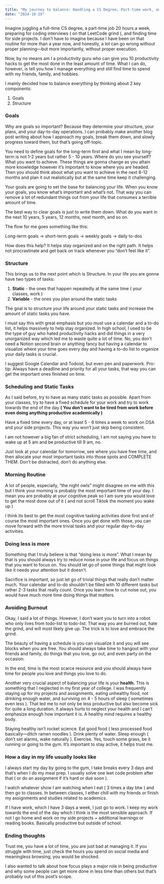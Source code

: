 ```yaml
---
title: "My journey to balance: Handling a CS Degree, Part-time work, and side projects"
date: "2024-10-29"
---
```


Imagine juggling a full-time CS degree, a part-time job 20 hours a week, preparing for coding interviews ( on that LeetCode grind ), and finding time for side projects. I don’t have to imagine because I have been on that routine for more than a year now, and honestly, a lot can go wrong without proper planning—but more importantly, without proper execution. 

Now, by no means am I a productivity guru who can give you 10 productivity hacks to get the most done in the least amount of time. What I can do, however, is tell you how I manage everything and still find time to spend with my friends, family, and hobbies. 

I mainly decided how to balance everything by thinking about 2 key components:

1. Goals
2. Structure

### Goals

Why are goals so important? Because they determine your structure, your plans, and your day-to-day operations. I can probably make another blog post writing about how I approach my goals, break them down, and slowly progress toward them, but that’s going off-topic. 

You need to define goals for the long-term first and what I mean by long-term is not 1-2 years but rather 5 - 10 years. Where do you see yourself? What you want to achieve.  These things are gonna change as you attain more knowledge however it’s important to know where you are headed. Then you should think about what you want to achieve in the next 8-12 months and plan it out realistically but at the same time keep it challenging. 

Your goals are going to set the base for balancing your life. When you know your goals, you know what’s important and what’s not. That way you can remove a lot of redundant things out from your life that consumes a terrible amount of time. 

The best way to clear goals is just to write them down. What do you want in the next 10 years, 5 years, 12 months, next month, and so on.  

The flow for me goes something like this:

Long-term goals → short-term goals → weekly goals → daily to-dos

How does this help? It helps stay organized and on the right path. It helps not procrastinate and get back on track whenever you “don’t feel like it”. 

### Structure

This brings us to the next point which is Structure. In your life you are gonna have two types of tasks:

1. **Static** - the ones that happen repeatedly at the same time ( your classes, work )
2. **Variable** - the ones you plan around the static tasks 

The goal is to structure your life around your static tasks and increase the amount of static tasks you have. 

I must say this with great emphasis but you must use a calendar and a to-do list, it helps massively to help stay organized. In high school, I used to be the type of guy who hated productivity hacks and did things in a very unorganized way which led me to waste quite a lot of time. No, you don’t need a Notion second brain or anything fancy but having a calendar to visualize where your time goes every day and having a to-do list to organize your daily tasks is crucial. 

I suggest Google Calendar and Todoist, but even pen and paperwork. Pro-tip: Always have a deadline and priority for all your tasks, that way you can get the important ones finished on time. 

### Scheduling and Static Tasks

As I said before, try to have as many static tasks as possible. Apart from your classes, try to have a fixed schedule for your work and try to work towards the end of the day **( You don’t want to be tired from work before even doing anything productive academically )**

Have a fixed time every day, or at least 5 - 6 times a week to work on DSA and your side projects. This way you won’t just skip being consistent. 

I am not however a big fan of strict scheduling, I am not saying you have to wake up at 5 am and be productive till 9 am, no. 

Just look at your calendar for tomorrow, see where you have free time, and then allocate your most important tasks into those spots and COMPLETE THEM. Don’t be distracted, don’t do anything else. 

### Morning Routine

A lot of people, especially, “the night owls” might disagree on me with this but I think your morning is probably the most important time of your day. I mean you are probably at your cognitive peak so I am sure you would love to get the most done out of it ( and not scroll Tiktok the moment you wake up )

I think its best to get the most cognitive tasking activities done first and of course the most important ones. Once you get done with those, you can move forward with the more trivial tasks and your regular day-to-day activities. 

### Doing less is more

Something that I truly believe is that “doing less is more”. What I mean by that is you should always try to reduce noise in your life and focus on things that you want to focus on. You should let go of some things that might look like it needs your attention but it doesn’t.  

Sacrifice is important, so just let go of trivial things that really don’t matter much. Your calendar and to-do shouldn’t be filled with 10 different tasks but rather 2-3 tasks that really count. Once you learn how to cut noise out, you would have much more time doing things that matters.

### Avoiding Burnout

Okay, I said a lot of things. However, I don’t want you to turn into a robot who only lives from todo-list to todo-list. That way you are burned out, hate the grind, and will most likely give up. The trick is to love and embrace the grind. 

The beauty of having a schedule is you can visualize it and you will see blocks when you are free. You should always take time to hangout with your friends and family, do things that you love, go out, and even party on the occasion. 

In the end, time is the most scarce resource and you should always have time for people you love and things you love to do. 

Another very crucial aspect of balancing your life is your **health.** This is something that I neglected in my first year of college. I was frequently staying up for my projects and assignments, eating unhealthy food, not drinking enough water, and surviving on 4 - 5 hours of sleep ( sometimes even less ). That led me to not only be less productive but also become sick for quite a long duration. It always hurts to neglect your health and I can’t emphasize enough how important it is. A healthy mind requires a healthy body. 

Staying healthy isn’t rocket science. Eat good food ( less processed food basically—ditch ramen noodles ). Drink plenty of water. Sleep enough ( don’t set alarms, wake naturally ). Exercise. Yes, touch some grass, be it running or going to the gym. It’s important to stay active, it helps trust me. 

### How a day in my life usually looks like

I always start my day by going to the gym, I take breaks every 3 days and that’s when I do my meal prep. I usually solve one leet code problem after that ( or do an assignment if it’s hard or due soon ). 

I watch whatever show I am watching when I eat ( 3 times a day btw ) and then go to classes. In between classes, I either chill with my friends or finish my assignments and studies related to academics. 

If I have work, which I have 3 days a week, I just go to work. I keep my work towards the end of the day which I think is the most sensible approach. If not I go home and work on my side projects + additional learnings or reading books. Basically productive but outside of school. 

### Ending thoughts

Trust me, you have a lot of time, you are just bad at managing it. If you struggle with time, just check the hours you spend on social media and meaningless browsing, you would be shocked. 

I also wanted to talk about how focus plays a major role in being productive and why some people can get more done in less time than others but that’s probably out of this post’s scope.